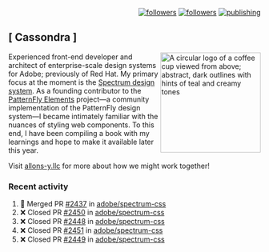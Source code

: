 <p align="right"><a rel="me" href="https://front-end.social/@castastrophe">
    <img alt="followers" title="Follow me on Mastodon" src="https://img.shields.io/mastodon/follow/109297102751309835?domain=https%3A%2F%2Ffront-end.social&label=Follow&logo=mastodon&logoColor=white&style=for-the-badge&labelColor=008080&color=006969"/></a>
  <a href="https://codepen.io/castastrophe/">
    <img alt="followers" title="Follow me on CodePen" src="https://img.shields.io/badge/16-1?color=640464&labelColor=7c007c&style=for-the-badge&logo=codepen&label=Follow"/></a>
<a href="https://castastrophe.medium.com/">
    <img alt="publishing" title="View articles on Medium" src="https://img.shields.io/badge/107-1?color=666&labelColor=444&label=subscribe&logo=medium&logoColor=white&style=for-the-badge"/></a>
</p>

## [&nbsp;Cassondra&nbsp;]

<img align="right" src="https://github-production-user-asset-6210df.s3.amazonaws.com/1840295/253016758-ba468774-1cd3-42c2-8f43-947b5eeb5edf.png" height="200" alt="A circular logo of a coffee cup viewed from above; abstract, dark outlines with hints of teal and creamy tones">

Experienced front-end developer and architect of enterprise-scale design systems for Adobe; previously of Red Hat. My primary focus at the moment is the [Spectrum design system](https://github.com/adobe/spectrum-css). As a founding contributor to the [PatternFly&nbsp;Elements](https://github.com/patternfly/patternfly-elements) project&mdash;a community implementation of the PatternFly design system&mdash;I became intimately familiar with the nuances of styling web components. To this end, I have been compiling a book with my learnings and hope to make it available later this year.

Visit [allons-y.llc](http://allons-y.llc/) for more about how we might work together!

### Recent activity

<!--START_SECTION:activity-->
1. 🎉 Merged PR [#2437](https://github.com/adobe/spectrum-css/pull/2437) in [adobe/spectrum-css](https://github.com/adobe/spectrum-css)
2. ❌ Closed PR [#2450](https://github.com/adobe/spectrum-css/pull/2450) in [adobe/spectrum-css](https://github.com/adobe/spectrum-css)
3. ❌ Closed PR [#2448](https://github.com/adobe/spectrum-css/pull/2448) in [adobe/spectrum-css](https://github.com/adobe/spectrum-css)
4. ❌ Closed PR [#2451](https://github.com/adobe/spectrum-css/pull/2451) in [adobe/spectrum-css](https://github.com/adobe/spectrum-css)
5. ❌ Closed PR [#2449](https://github.com/adobe/spectrum-css/pull/2449) in [adobe/spectrum-css](https://github.com/adobe/spectrum-css)
<!--END_SECTION:activity-->
